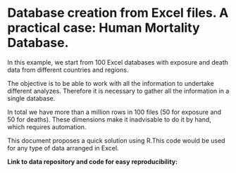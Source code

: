 # Database creation from Excel files. A practical case: Human Mortality Database.

In this example, we start from 100 Excel databases with exposure and death data from different countries and regions.

The objective is to be able to work with all the information to undertake different analyzes. Therefore it is necessary to gather all the information in a single database.

In total we have more than a million rows in 100 files (50 for exposure and 50 for deaths). These dimensions make it inadvisable to do it by hand, which requires automation.

This document proposes a quick solution using R.This code would be used for any type of data arranged in Excel.

**Link to data repository and code for easy reproducibility:** 

